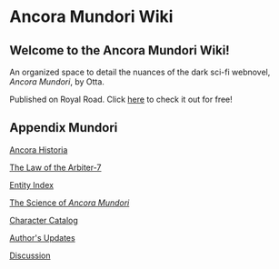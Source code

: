 # Ancora Mundori Wiki
## Welcome to the Ancora Mundori Wiki!
An organized space to detail the nuances of the dark sci-fi webnovel, *Ancora Mundori*, by Otta.

Published on Royal Road. Click [here](https://www.royalroad.com/fiction/77756/ancora-mundori) to check it out for free!

## Appendix Mundori
[Ancora Historia](https://sbalatbat.github.io/Appendix-Mundori/Ancora%20Historia.html)

[The Law of the Arbiter-7](https://sbalatbat.github.io/Appendix-Mundori/The%20Law%20of%20the%20Arbiter-7.html)

[Entity Index](https://sbalatbat.github.io/Appendix-Mundori/Entity%20Index.html)

[The Science of *Ancora Mundori*](https://sbalatbat.github.io/Appendix-Mundori/The%20Science%20of%20AM.html)

[Character Catalog](https://sbalatbat.github.io/Appendix-Mundori/Character%20Catalog.html)

[Author's Updates](https://sbalatbat.github.io/Appendix-Mundori/Author%20Updates.html)

[Discussion](https://sbalatbat.github.io/Appendix-Mundori/Discussions.html)
